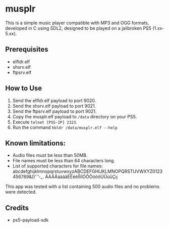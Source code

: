 # musplr

This is a simple music player compatible with MP3 and OGG formats, developed in C using SDL2, designed to be played on a jailbroken PS5 (1.xx-5.xx).

## Prerequisites
- elfldr.elf
- shsrv.elf
- ftpsrv.elf

## How to Use
1. Send the elfldr.elf payload to port 9020.
2. Send the shsrv.elf payload to port 9021.
3. Send the ftpsrv.elf payload to port 9021.
4. Copy the musplr.elf payload to `/data` directory on your PS5.
5. Execute `telnet [PS5-IP] 2323`.
6. Run the command `hbldr /data/musplr.elf --help`

## Known limitations:

- Audio files must be less than 50MB.
- File names must be less than 64 characters long.
- List of supported characters for file names: abcdefghijklmnopqrstuvwxyzABCDEFGHIJKLMNOPQRSTUVWXYZ0123456789&()'´’-_. ÁÀÃÂáàãâÉÊéêÍÎíîÓÔÕóôõÚÛúûÇç

This app was tested with a list containing 500 audio files and no problems were detected.

## Credits
- ps5-payload-sdk

